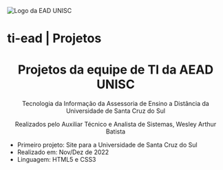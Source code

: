 ![Logo da EAD UNISC](https://imgur.com/3lGe60X.jpg)

# ti-ead | Projetos

<h1 align="center">Projetos da equipe de TI da AEAD UNISC</h1>
<p align="center">Tecnologia da Informação da Assessoria de Ensino a Distância da Universidade de Santa Cruz do Sul</p>
<p align="center">Realizados pelo Auxiliar Técnico e Analista de Sistemas, Wesley Arthur Batista</p>

<ul>
  <li>Primeiro projeto: Site para a Universidade de Santa Cruz do Sul</li>
  <li>Realizado em: Nov/Dez de 2022</li>
  <li>Linguagem: HTML5 e CSS3</li>
</ul>
